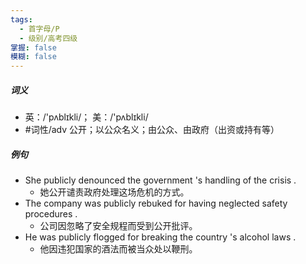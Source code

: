 ```yaml
---
tags:
  - 首字母/P
  - 级别/高考四级
掌握: false
模糊: false
---
```

##### 词义
- 英：/'pʌblɪkli/； 美：/'pʌblɪkli/
- #词性/adv  公开；以公众名义；由公众、由政府（出资或持有等）
##### 例句
- She publicly denounced the government 's handling of the crisis .
	- 她公开谴责政府处理这场危机的方式。
- The company was publicly rebuked for having neglected safety procedures .
	- 公司因忽略了安全规程而受到公开批评。
- He was publicly flogged for breaking the country 's alcohol laws .
	- 他因违犯国家的酒法而被当众处以鞭刑。
